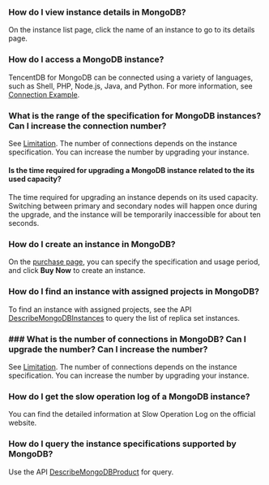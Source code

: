 ### How do I view instance details in MongoDB?
On the instance list page, click the name of an instance to go to its details page.

### How do I access a MongoDB instance?
TencentDB for MongoDB can be connected using a variety of languages, such as Shell, PHP, Node.js, Java, and Python.
For more information, see [Connection Example](https://cloud.tencent.com/document/product/240/3563).

### What is the range of the specification for MongoDB instances?  Can I increase the connection number?
See [Limitation](https://cloud.tencent.com/document/product/240/622). The number of connections depends on the instance specification. You can increase the number by upgrading your instance.

#### Is the time required for upgrading a MongoDB instance related to the its used capacity?
The time required for upgrading an instance depends on its used capacity. Switching between primary and secondary nodes will happen once during the upgrade, and the instance will be temporarily inaccessible for about ten seconds.

### How do I create an instance in MongoDB?
On the [purchase page](https://buy.cloud.tencent.com/mongodb), you can specify the specification and usage period, and click **Buy Now** to create an instance.

### How do I find an instance with assigned projects in MongoDB?
To find an instance with assigned projects, see the API [DescribeMongoDBInstances](https://cloud.tencent.com/document/product/240/8312) to query the list of replica set instances.
 
### ### What is the number of connections in MongoDB? Can I upgrade the number? Can I increase the number?
See [Limitation](https://cloud.tencent.com/document/product/240/622). The number of connections depends on the instance specification. You can increase the number by upgrading your instance.

### How do I get the slow operation log of a MongoDB instance?
You can find the detailed information at Slow Operation Log on the official website.

### How do I query the instance specifications supported by MongoDB?
Use the API [DescribeMongoDBProduct](https://cloud.tencent.com/document/product/240/8318) for query.


